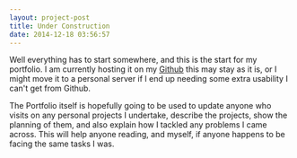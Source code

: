 ```yaml
---
layout: project-post
title: Under Construction
date: 2014-12-18 03:56:57
---
```

Well everything has to start somewhere, and this is the start for my 
portfolio. I am currently hosting it on my 
[Github](https://github.com/IainVM) this may stay as it is, or I might 
move it to a personal server if I end up needing some extra usability I 
can't get from Github.

The Portfolio itself is hopefully going to be used to update anyone who 
visits on any personal projects I undertake, describe the projects, show 
the planning of them, and also explain how I tackled any problems I came 
across. This will help anyone reading, and myself, if anyone happens to 
be facing the same tasks I was. 
